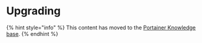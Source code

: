 # Upgrading

{% hint style="info" %}
This content has moved to the [Portainer Knowledge base](https://portal.portainer.io/knowledge/upgrading-and-downgrading).
{% endhint %}
